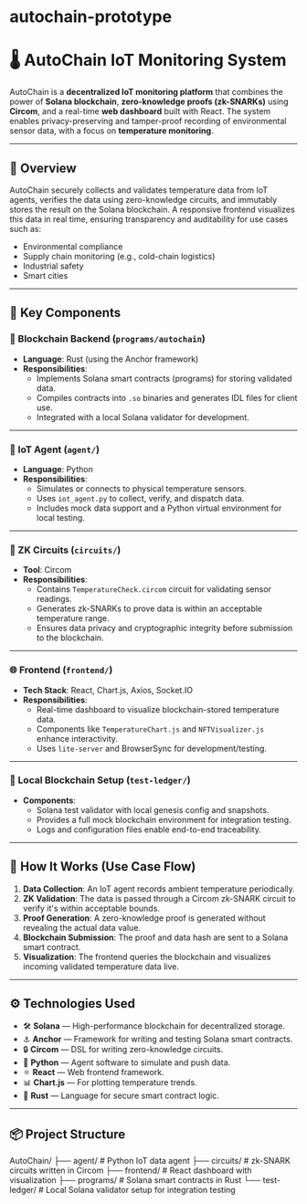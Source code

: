 # autochain-prototype
# 🌡️ AutoChain IoT Monitoring System

AutoChain is a **decentralized IoT monitoring platform** that combines the power of **Solana blockchain**, **zero-knowledge proofs (zk-SNARKs)** using **Circom**, and a real-time **web dashboard** built with React. The system enables privacy-preserving and tamper-proof recording of environmental sensor data, with a focus on **temperature monitoring**.

---

## 📖 Overview

AutoChain securely collects and validates temperature data from IoT agents, verifies the data using zero-knowledge circuits, and immutably stores the result on the Solana blockchain. A responsive frontend visualizes this data in real time, ensuring transparency and auditability for use cases such as:

- Environmental compliance
- Supply chain monitoring (e.g., cold-chain logistics)
- Industrial safety
- Smart cities

---

## 🧩 Key Components

### 🔗 Blockchain Backend (`programs/autochain`)
- **Language**: Rust (using the Anchor framework)
- **Responsibilities**:
  - Implements Solana smart contracts (programs) for storing validated data.
  - Compiles contracts into `.so` binaries and generates IDL files for client use.
  - Integrated with a local Solana validator for development.

---

### 🧠 IoT Agent (`agent/`)
- **Language**: Python
- **Responsibilities**:
  - Simulates or connects to physical temperature sensors.
  - Uses `iot_agent.py` to collect, verify, and dispatch data.
  - Includes mock data support and a Python virtual environment for local testing.

---

### 🔐 ZK Circuits (`circuits/`)
- **Tool**: Circom
- **Responsibilities**:
  - Contains `TemperatureCheck.circom` circuit for validating sensor readings.
  - Generates zk-SNARKs to prove data is within an acceptable temperature range.
  - Ensures data privacy and cryptographic integrity before submission to the blockchain.

---

### 🌐 Frontend (`frontend/`)
- **Tech Stack**: React, Chart.js, Axios, Socket.IO
- **Responsibilities**:
  - Real-time dashboard to visualize blockchain-stored temperature data.
  - Components like `TemperatureChart.js` and `NFTVisualizer.js` enhance interactivity.
  - Uses `lite-server` and BrowserSync for development/testing.

---

### 🧪 Local Blockchain Setup (`test-ledger/`)
- **Components**:
  - Solana test validator with local genesis config and snapshots.
  - Provides a full mock blockchain environment for integration testing.
  - Logs and configuration files enable end-to-end traceability.

---

## 🚀 How It Works (Use Case Flow)

1. **Data Collection**: An IoT agent records ambient temperature periodically.
2. **ZK Validation**: The data is passed through a Circom zk-SNARK circuit to verify it's within acceptable bounds.
3. **Proof Generation**: A zero-knowledge proof is generated without revealing the actual data value.
4. **Blockchain Submission**: The proof and data hash are sent to a Solana smart contract.
5. **Visualization**: The frontend queries the blockchain and visualizes incoming validated temperature data live.

---

## ⚙️ Technologies Used

- 🛠 **Solana** — High-performance blockchain for decentralized storage.
- ⚓ **Anchor** — Framework for writing and testing Solana smart contracts.
- 🔒 **Circom** — DSL for writing zero-knowledge circuits.
- 🐍 **Python** — Agent software to simulate and push data.
- ⚛️ **React** — Web frontend framework.
- 📊 **Chart.js** — For plotting temperature trends.
- 🦀 **Rust** — Language for secure smart contract logic.

---

## 📦 Project Structure

AutoChain/
├── agent/ # Python IoT data agent
├── circuits/ # zk-SNARK circuits written in Circom
├── frontend/ # React dashboard with visualization
├── programs/ # Solana smart contracts in Rust
└── test-ledger/ # Local Solana validator setup for integration testing
